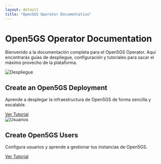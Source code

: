 ```yaml
---
layout: default
title: "Open5GS Operator Documentation"
---
```


<div class="hero">
  <h1>Open5GS Operator Documentation</h1>
  <p>Bienvenido a la documentación completa para el Open5GS Operator. Aquí encontrarás guías de despliegue, configuración y tutoriales para sacar el máximo provecho de la plataforma.</p>
</div>

<div class="tutorial-cards">
  <div class="card">
    <img src="/assets/img/deployment.png" alt="Despliegue">
    <h2>Create an Open5GS Deployment</h2>
    <p>Aprende a desplegar la infraestructura de Open5GS de forma sencilla y escalable.</p>
    <a href="/docs/open5gs-deployment/deployment.html" class="btn">Ver Tutorial</a>
  </div>
  <div class="card">
    <img src="/assets/img/users.png" alt="Usuarios">
    <h2>Create Open5GS Users</h2>
    <p>Configura usuarios y aprende a gestionar tus instancias de Open5GS.</p>
    <a href="/docs/open5gs-users/users.html" class="btn">Ver Tutorial</a>
  </div>
</div>
